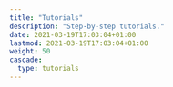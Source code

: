 ```yaml
---
title: "Tutorials"
description: "Step-by-step tutorials."
date: 2021-03-19T17:03:04+01:00
lastmod: 2021-03-19T17:03:04+01:00
weight: 50
cascade:
  type: tutorials
---
```

